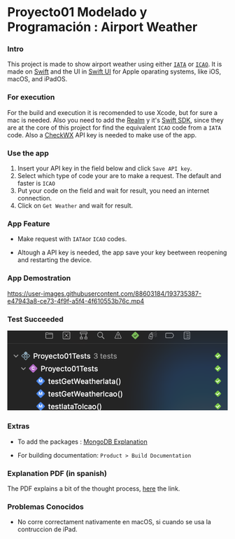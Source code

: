 # Proyecto01 Modelado y Programación : Airport Weather

### Intro

This project is made to show airport weather using either [`IATA`](https://en.wikipedia.org/wiki/IATA_airport_code) or [`ICAO`](https://en.wikipedia.org/wiki/ICAO_airport_code). It is made on [Swift](https://www.swift.org)
and the UI in [Swift UI](https://developer.apple.com/xcode/swiftui/)
for Apple oparating systems, like iOS, macOS, and iPadOS.

### For execution

For the build and execution it is recomended to use Xcode, but for sure a mac is needed. Also you need to add the [Realm](https://realm.io) y it's 
[Swift SDK](https://www.mongodb.com/docs/realm/sdk/swift/#realm-swift-sdk),
since they are at the core of this project for find the equivalent `ICAO` code from a `IATA` code. Also a [CheckWX](https://www.checkwxapi.com) API key is needed to make use of the app.

### Use the app

1. Insert your API key in the field below and click `Save API key`.
2. Select which type of code your are to make a request. The default and faster is `ICAO`
3. Put your code on the field and wait for result, you need an internet connection.
4. Click on `Get Weather` and wait for result.
### App Feature

- Make request with `IATA`or `ICAO` codes.

- Altough a API key is needed, the app save your key beetween reopening and
restarting the device.

### App Demostration


https://user-images.githubusercontent.com/88603184/193735387-e47943a8-ce73-4f9f-a5f4-4f610553b76c.mp4


### Test Succeeded

![Test Succeeded](ReadmeResources/TestSucceeded.png)

### Extras

- To add the packages : [MongoDB Explanation](https://www.mongodb.com/docs/realm/sdk/swift/install/)

- For building documentation: `Product > Build Documentation`

### Explanation PDF (in spanish)

The PDF explains a bit of the thought process, [here](Info/LaTeX/main.pdf) the link.
### Problemas Conocidos

- No corre correctament nativamente en macOS, si cuando se usa la contruccion de iPad.
